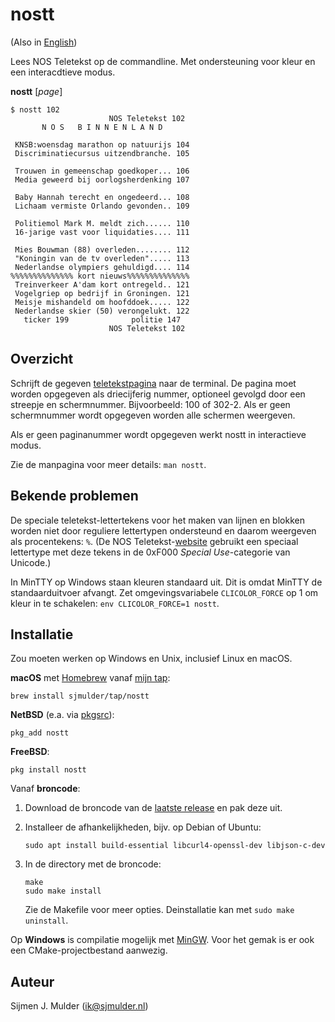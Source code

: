 nostt
=====
(Also in [English](README.md))

Lees NOS Teletekst op de commandline. Met ondersteuning voor kleur en
een interacdtieve modus.

**nostt** [*page*]

    $ nostt 102
                          NOS Teletekst 102 
           N O S   B I N N E N L A N D      
                                            
     KNSB:woensdag marathon op natuurijs 104
     Discriminatiecursus uitzendbranche. 105
                                            
     Trouwen in gemeenschap goedkoper... 106
     Media geweerd bij oorlogsherdenking 107
                                            
     Baby Hannah terecht en ongedeerd... 108
     Lichaam vermiste Orlando gevonden.. 109
                                            
     Politiemol Mark M. meldt zich...... 110
     16-jarige vast voor liquidaties.... 111
                                            
     Mies Bouwman (88) overleden........ 112
     "Koningin van de tv overleden"..... 113
     Nederlandse olympiers gehuldigd.... 114
    %%%%%%%%%%%%%% kort nieuws%%%%%%%%%%%%%%
     Treinverkeer A'dam kort ontregeld.. 121
     Vogelgriep op bedrijf in Groningen. 121
     Meisje mishandeld om hoofddoek..... 122
     Nederlandse skier (50) verongelukt. 122
       ticker 199              politie 147  
                          NOS Teletekst 102 

Overzicht
---------
Schrijft de gegeven [teletekstpagina](https://nos.nl/teletekst) naar de 
terminal. De pagina moet worden opgegeven als driecijferig nummer,
optioneel gevolgd door een streepje en schermnummer. Bijvoorbeeld: 100
of 302-2. Als er geen schermnummer wordt opgegeven worden alle schermen
weergeven.

Als er geen paginanummer wordt opgegeven werkt nostt in interactieve
modus.

Zie de manpagina voor meer details: `man nostt`.

Bekende problemen
-----------------
De speciale teletekst-lettertekens voor het maken van lijnen en blokken
worden niet door reguliere lettertypen ondersteund en daarom weergeven
als procentekens: `%`. (De NOS
Teletekst-[website](https://nos.nl/teletekst) gebruikt een speciaal
lettertype met deze tekens in de 0xF000 *Special Use*-categorie van
Unicode.)

In MinTTY op Windows staan kleuren standaard uit. Dit is omdat MinTTY
de standaarduitvoer afvangt. Zet omgevingsvariabele `CLICOLOR_FORCE` op
1 om kleur in te schakelen: `env CLICOLOR_FORCE=1 nostt`.

Installatie
-----------
Zou moeten werken op Windows en Unix, inclusief Linux en macOS.

**macOS** met [Homebrew](https://brew.sh) vanaf
[mijn tap](https://github.com/sjmulder/homebrew-tap):

    brew install sjmulder/tap/nostt

**NetBSD** (e.a. via [pkgsrc](https://pkgsrc.org)):

    pkg_add nostt

**FreeBSD**:

    pkg install nostt

Vanaf **broncode**: 

 1. Download de broncode van de
    [laatste release](https://github.com/sjmulder/nostt/releases) en pak
    deze uit.
 
 2. Installeer de afhankelijkheden, bijv. op Debian of Ubuntu:

        sudo apt install build-essential libcurl4-openssl-dev libjson-c-dev

 3. In de directory met de broncode:

        make
        sudo make install

    Zie de Makefile voor meer opties. Deinstallatie kan met
    `sudo make uninstall`.

Op **Windows** is compilatie mogelijk met
[MinGW](http://mingw-w64.org/doku.php). Voor het gemak is er ook een
CMake-projectbestand aanwezig.

Auteur
------
Sijmen J. Mulder (<ik@sjmulder.nl>)
